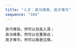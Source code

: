 ```yaml
---
title: "人才：良马难乘，良才难令"
sequence: "104"
---
```


```text
良弓难张，然可以及高入深；
良马难乘，然可以任重致远；
良才难令，然可以致君见尊。 
```

